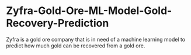 # Zyfra-Gold-Ore-ML-Model-Gold-Recovery-Prediction
Zyfra is a gold ore company that is in need of a machine learning model to predict how much gold can be recovered from a gold ore.
